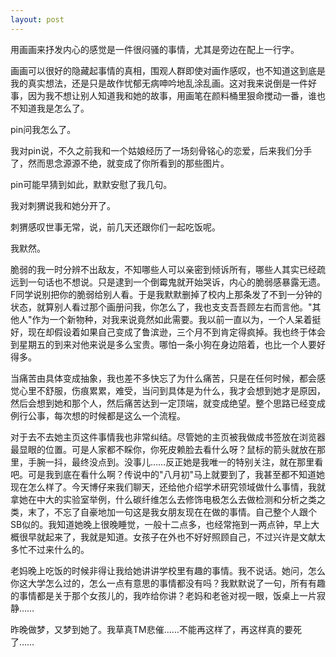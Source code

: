 ```yaml
---
layout: post
---
```

用画画来抒发内心的感觉是一件很闷骚的事情，尤其是旁边在配上一行字。

画画可以很好的隐藏起事情的真相，围观人群即使对画作感叹，也不知道这到底是我的真实想法，还是只是故作忧郁无病呻吟地乱涂乱画。这对我来说倒是一件好事，因为我不想让别人知道我和她的故事，用画笔在颜料桶里狠命搅动一番，谁也不知道我是怎么了。

pin问我怎么了。

我对pin说，不久之前我和一个姑娘经历了一场刻骨铭心的恋爱，后来我们分手了，然而思念源源不绝，就变成了你所看到的那些图片。

pin可能早猜到如此，默默安慰了我几句。

我对刺猬说我和她分开了。

刺猬感叹世事无常，说，前几天还跟你们一起吃饭呢。

我默然。

脆弱的我一时分辨不出敌友，不知哪些人可以亲密到倾诉所有，哪些人其实已经疏远到一句话也不想说。只是逮到一个倒霉鬼就开始哭诉，内心的脆弱感暴露无遗。F同学说别把你的脆弱给别人看。于是我默默删掉了校内上那条发了不到一分钟的状态，就算别人看过那个画册问我，你怎么了，我也支支吾吾顾左右而言他。"其他人"作为一个新物种，对我来说竟然如此需要。我以前一直以为，一个人呆着挺好，现在却假设着如果自己变成了鲁滨逊，三个月不到肯定得疯掉。我也终于体会到星期五的到来对他来说是多么宝贵。哪怕一条小狗在身边陪着，也比一个人要好得多。

当痛苦由具体变成抽象，我也差不多快忘了为什么痛苦，只是在任何时候，都会感觉心里不舒服，伤痕累累，难受，当问到具体是为什么，我才会想到她才是原因，然后会想到她和那个人，然后痛苦达到一定顶端，就变成绝望。整个思路已经变成例行公事，每次想的时候都是这么一个流程。

对于去不去她主页这件事情我也非常纠结。尽管她的主页被我做成书签放在浏览器最显眼的位置。可是人家都不睬你，你死皮赖脸去看什么呀？鼠标的箭头就放在那里，手腕一抖，最终没点到。没事儿……反正她是我唯一的特别关注，就在那里看吧。可是我到底在看什么啊？传说中的"八月初"马上就要到了，我甚至都不知道她现在怎么样了。今天博仔来我们聊天，还给他介绍学术研究领域做什么事情，我就拿她在中大的实验室举例，什么碳纤维怎么去修饰电极怎么去做检测和分析之类之类，末了，不忘了自豪地加一句这是我女朋友现在在做的事情。自己整个人跟个SB似的。我知道她晚上很晚睡觉，一般十二点多，也经常拖到一两点钟，早上大概很早就起来了，我就是知道。女孩子在外也不好好照顾自己，不过兴许是文献太多忙不过来什么的。

老妈晚上吃饭的时候非得让我给她讲讲学校里有趣的事情。我不说话。她问，怎么你这大学怎么过的，怎么一点有意思的事情都没有吗？我默默说了一句，所有有趣的事情都是关于那个女孩儿的，我咋给你讲？老妈和老爸对视一眼，饭桌上一片寂静……

昨晚做梦，又梦到她了。我草真TM悲催……不能再这样了，再这样真的要死了……